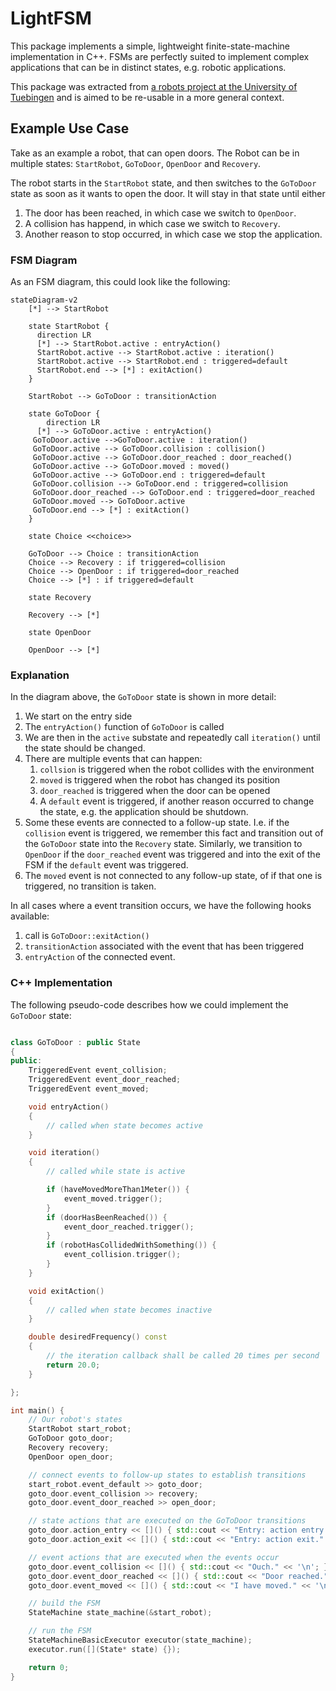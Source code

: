 # LightFSM

This package implements a simple, lightweight finite-state-machine implementation in C++.
FSMs are perfectly suited to implement complex applications that can be in distinct states, e.g. robotic applications.

This package was extracted from [a robots project at the University of Tuebingen](https://github.com/betwo/sbc15_fsm) and is aimed to be re-usable in a more general context.

## Example Use Case

Take as an example a robot, that can open doors. The Robot can be in multiple states:
 `StartRobot`, `GoToDoor`, `OpenDoor` and `Recovery`.

The robot starts in the `StartRobot` state, and then switches to the `GoToDoor` state as soon as it wants to open the door.
It will stay in that state until either

1. The door has been reached, in which case we switch to `OpenDoor`.
2. A collision has happend, in which case we switch to `Recovery`.
3. Another reason to stop occurred, in which case we stop the application.

### FSM Diagram

As an FSM diagram, this could look like the following:

```mermaid
stateDiagram-v2
    [*] --> StartRobot

    state StartRobot {
      direction LR
      [*] --> StartRobot.active : entryAction()
      StartRobot.active --> StartRobot.active : iteration()
      StartRobot.active --> StartRobot.end : triggered=default
      StartRobot.end --> [*] : exitAction()
    }

    StartRobot --> GoToDoor : transitionAction

    state GoToDoor {
        direction LR
      [*] --> GoToDoor.active : entryAction()
     GoToDoor.active -->GoToDoor.active : iteration()
     GoToDoor.active --> GoToDoor.collision : collision()
     GoToDoor.active --> GoToDoor.door_reached : door_reached()
     GoToDoor.active --> GoToDoor.moved : moved()
     GoToDoor.active --> GoToDoor.end : triggered=default
     GoToDoor.collision --> GoToDoor.end : triggered=collision
     GoToDoor.door_reached --> GoToDoor.end : triggered=door_reached
     GoToDoor.moved --> GoToDoor.active
     GoToDoor.end --> [*] : exitAction()
    }

    state Choice <<choice>>

    GoToDoor --> Choice : transitionAction
    Choice --> Recovery : if triggered=collision
    Choice --> OpenDoor : if triggered=door_reached
    Choice --> [*] : if triggered=default

    state Recovery

    Recovery --> [*]

    state OpenDoor

    OpenDoor --> [*]
```

### Explanation

In the diagram above, the `GoToDoor` state is shown in more detail:

1. We start on the entry side
2. The `entryAction()` function of `GoToDoor` is called
3. We are then in the `active` substate and repeatedly call `iteration()` until the state should be changed.
4. There are multiple events that can happen:
   1. `collsion` is triggered when the robot collides with the environment
   2. `moved` is triggered when the robot has changed its position
   3. `door_reached` is triggered when the door can be opened
   4. A `default` event is triggered, if another reason occurred to change the state, e.g. the application should be shutdown.
5. Some these events are connected to a follow-up state. I.e. if the `collision` event is triggered, we remember this fact and transition out of the `GoToDoor` state into the `Recovery` state.
Similarly, we transition to `OpenDoor` if the `door_reached` event was triggered and into the exit of the FSM if the `default` event was triggered.
6. The `moved` event is not connected to any follow-up state, of if that one is triggered, no transition is taken.

In all cases where a event transition occurs, we have the following hooks available:

1. call is `GoToDoor::exitAction()`
2. `transitionAction` associated with the event that has been triggered
3. `entryAction` of the connected event.

### C++ Implementation

The following pseudo-code describes how we could implement the `GoToDoor` state:

```C++

class GoToDoor : public State
{
public:
    TriggeredEvent event_collision;
    TriggeredEvent event_door_reached;
    TriggeredEvent event_moved;

    void entryAction()
    {
        // called when state becomes active
    }

    void iteration()
    {
        // called while state is active

        if (haveMovedMoreThan1Meter()) {
            event_moved.trigger();
        }
        if (doorHasBeenReached()) {
            event_door_reached.trigger();
        }
        if (robotHasCollidedWithSomething()) {
            event_collision.trigger();
        }
    }

    void exitAction()
    {
        // called when state becomes inactive
    }

    double desiredFrequency() const
    {
        // the iteration callback shall be called 20 times per second
        return 20.0;
    }

};

int main() {
    // Our robot's states
    StartRobot start_robot;
    GoToDoor goto_door;
    Recovery recovery;
    OpenDoor open_door;

    // connect events to follow-up states to establish transitions
    start_robot.event_default >> goto_door;
    goto_door.event_collision >> recovery;
    goto_door.event_door_reached >> open_door;

    // state actions that are executed on the GoToDoor transitions
    goto_door.action_entry << []() { std::cout << "Entry: action entry." << '\n'; };
    goto_door.action_exit << []() { std::cout << "Entry: action exit." << '\n'; };

    // event actions that are executed when the events occur
    goto_door.event_collision << []() { std::cout << "Ouch." << '\n'; };
    goto_door.event_door_reached << []() { std::cout << "Door reached." << '\n'; };
    goto_door.event_moved << []() { std::cout << "I have moved." << '\n'; };

    // build the FSM
    StateMachine state_machine(&start_robot);

    // run the FSM
    StateMachineBasicExecutor executor(state_machine);
    executor.run([](State* state) {});

    return 0;
}
```
